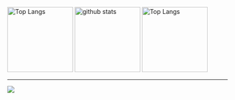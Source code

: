 <p>
  <img alt="Top Langs" height="150px" src="https://github-readme-stats.vercel.app/api/top-langs/?username=ganondorofu&layout=compact&show_icons=true&theme=onedark" />
  <img alt="github stats" height="150px" src="https://github-readme-stats.vercel.app/api?username=ganondorofu&theme=onedark&show_icons=ture" />
  <img alt="Top Langs" height="150px" src="http://github-profile-summary-cards.vercel.app/api/cards/most-commit-language?username=ganondorofu&theme=onedark" />
</p>
<hr>

![](https://github-profile-trophy.vercel.app/?username=ootomonaiso&theme=onedark)
